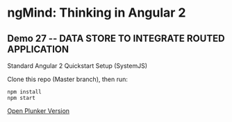 # ngMind: Thinking in Angular 2

## Demo 27 -- DATA STORE TO INTEGRATE ROUTED APPLICATION

Standard Angular 2 Quickstart Setup (SystemJS)

Clone this repo (Master branch), then run:
```
npm install
npm start
```

[Open Plunker Version](http://plnkr.co/edit/oGnMRhfVP04B08wOSb0t?p=preview)
